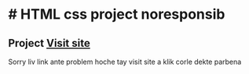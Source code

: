 <h1> # HTML css project noresponsib</h1>

<h2>Project  <a href="" target="_blank">Visit site </a></h2>
<P> Sorry liv link ante problem hoche tay visit site a klik corle dekte parbena </p>